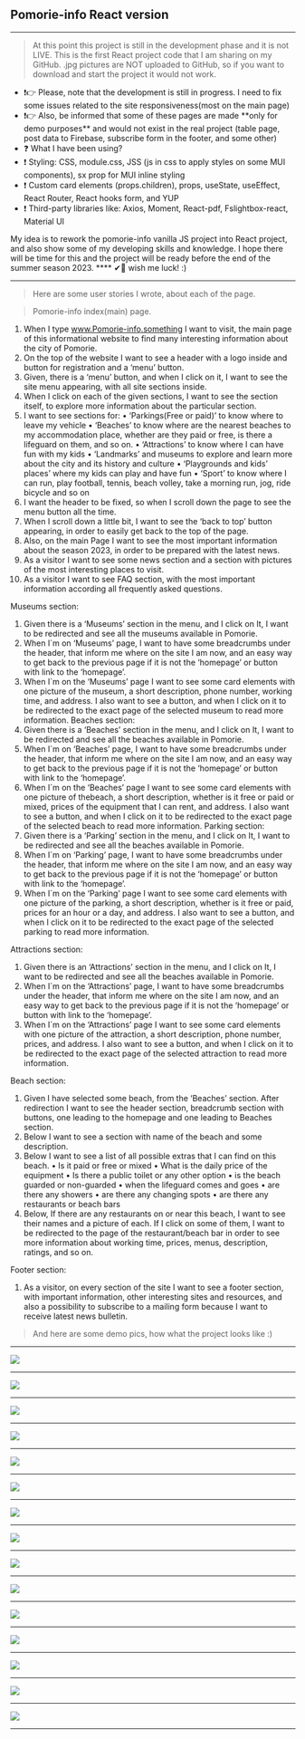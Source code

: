 ## Pomorie-info **React** version

---

> At this point this project is still in the development phase and it is not LIVE. This is the first React project code that I am sharing on my GitHub.
> .jpg pictures are NOT uploaded to GitHub, so if you want to download and start the project it would not work.

<ul>
  <li>❗👉 Please, note that the development is still in progress. I need to fix some issues related to the site responsiveness(most on the main page)</li>
  <li>❗👉 Also, be informed that some of these pages are made **only for demo purposes** and would not exist in the real project (table page, post data to Firebase, subscribe form in the footer, and some other)</li>
  <li>❓ What I have been using?</li>
  <li>❗ Styling:  CSS, module.css, JSS (js in css to apply styles on some MUI components), sx prop for MUI inline styling</li>
  <li>❗ Custom card elements (props.children), props, useState, useEffect, React Router, React hooks form, and YUP</li>
  <li>❗ Third-party libraries like: Axios, Moment, React-pdf, Fslightbox-react, Material UI</li>
</ul>
My idea is to rework the pomorie-info vanilla JS project into React project, and also show some of my developing skills and knowledge.
I hope there will be time for this and the project will be ready before the end of the summer season 2023.
****
✔🎯 wish me luck! :)

---

> Here are some user stories I wrote, about each of the page.

> Pomorie-info index(main) page.

1. When I type www.Pomorie-info.something I want to visit, the main page of this informational website to find many interesting information about the city of Pomorie.
2. On the top of the website I want to see a header with a logo inside and button for registration and a ‘menu’ button.
3. Given, there is a ‘menu’ button, and when I click on it, I want to see the site menu appearing, with all site sections inside.
4. When I click on each of the given sections, I want to see the section itself, to explore more information about the particular section.
5. I want to see sections for:
   • ‘Parkings(Free or paid)’ to know where to leave my vehicle
   • ‘Beaches’ to know where are the nearest beaches to my accommodation place, whether are they paid or free, is there a lifeguard on them, and so on.
   • ‘Attractions’ to know where I can have fun with my kids
   • ‘Landmarks’ and museums to explore and learn more about the city and its history and culture
   • ‘Playgrounds and kids’ places’ where my kids can play and have fun
   • ‘Sport’ to know where I can run, play football, tennis, beach volley, take a morning run, jog, ride bicycle and so on
6. I want the header to be fixed, so when I scroll down the page to see the menu button all the time.
7. When I scroll down a little bit, I want to see the ‘back to top’ button appearing, in order to easily get back to the top of the page.
8. Also, on the main Page I want to see the most important information about the season 2023, in order to be prepared with the latest news.
9. As a visitor I want to see some news section and a section with pictures of the most interesting places to visit.
10. As a visitor I want to see FAQ section, with the most important information according all frequently asked questions.

Museums section:

1. Given there is a ‘Museums’ section in the menu, and I click on It, I want to be redirected and see all the museums available in Pomorie.
2. When I`m on ‘Museums’ page, I want to have some breadcrumbs under the header, that inform me where on the site I am now, and an easy way to get back to the previous page if it is not the ‘homepage’ or button with link to the ‘homepage’.
3. When I`m on the ‘Museums’ page I want to see some card elements with one picture of the museum, a short description, phone number, working time, and address. I also want to see a button, and when I click on it to be redirected to the exact page of the selected museum to read more information.
   Beaches section:
4. Given there is a ‘Beaches’ section in the menu, and I click on It, I want to be redirected and see all the beaches available in Pomorie.
5. When I`m on ‘Beaches’ page, I want to have some breadcrumbs under the header, that inform me where on the site I am now, and an easy way to get back to the previous page if it is not the ‘homepage’ or button with link to the ‘homepage’.
6. When I`m on the ‘Beaches’ page I want to see some card elements with one picture of thebeach, a short description, whether is it free or paid or mixed, prices of the equipment that I can rent, and address. I also want to see a button, and when I click on it to be redirected to the exact page of the selected beach to read more information.
   Parking section:
7. Given there is a ‘Parking’ section in the menu, and I click on It, I want to be redirected and see all the beaches available in Pomorie.
8. When I`m on ‘Parking’ page, I want to have some breadcrumbs under the header, that inform me where on the site I am now, and an easy way to get back to the previous page if it is not the ‘homepage’ or button with link to the ‘homepage’.
9. When I`m on the ‘Parking’ page I want to see some card elements with one picture of the parking, a short description, whether is it free or paid, prices for an hour or a day, and address. I also want to see a button, and when I click on it to be redirected to the exact page of the selected parking to read more information.

Attractions section: 
1. Given there is an ‘Attractions’ section in the menu, and I click on It, I want to be redirected and see all the beaches available in Pomorie.
2. When I`m on the ‘Attractions’ page, I want to have some breadcrumbs under the header, that inform me where on the site I am now, and an easy way to get back to the previous page if it is not the ‘homepage’ or button with link to the ‘homepage’.
3.	When I`m on the ‘Attractions’ page I want to see some card elements with one picture of the attraction, a short description, phone number, prices, and address. I also want to see a button, and when I click on it to be redirected to the exact page of the selected attraction to read more information.

Beach section:

1. Given I have selected some beach, from the ‘Beaches’ section. After redirection I want to see the header section, breadcrumb section with buttons, one leading to the homepage and one leading to Beaches section.
2. Below I want to see a section with name of the beach and some description.
3. Below I want to see a list of all possible extras that I can find on this beach.
   • Is it paid or free or mixed
   • What is the daily price of the equipment
   • Is there a public toilet or any other option
   • is the beach guarded or non-guarded
   • when the lifeguard comes and goes
   • are there any showers
   • are there any changing spots
   • are there any restaurants or beach bars
4. Below, If there are any restaurants on or near this beach, I want to see their names and a picture of each. If I click on some of them, I want to be redirected to the page of the restaurant/beach bar in order to see more information about working time, prices, menus, description, ratings, and so on.

Footer section:

1. As a visitor, on every section of the site I want to see a footer section, with important information, other interesting sites and resources, and also a possibility to subscribe to a mailing form because I want to receive latest news bulletin.

> And here are some demo pics, how what the project looks like :)

---

<img src='https://www.sitefocus.eu/gitpics/demo1.png'>
<hr>
<img src='https://www.sitefocus.eu/gitpics/demo2.png'>
<hr><img src='https://www.sitefocus.eu/gitpics/demo3.png'>
<hr><img src='https://www.sitefocus.eu/gitpics/demo4.png'>
<hr><img src='https://www.sitefocus.eu/gitpics/demo5.png'>
<hr><img src='https://www.sitefocus.eu/gitpics/demo6.png'>
<hr><img src='https://www.sitefocus.eu/gitpics/demo7.png'>
<hr><img src='https://www.sitefocus.eu/gitpics/demo8.png'>
<hr><img src='https://www.sitefocus.eu/gitpics/demo9.png'>
<hr><img src='https://www.sitefocus.eu/gitpics/demo10.png'>
<hr><img src='https://www.sitefocus.eu/gitpics/demo11.png'>
<hr><img src='https://www.sitefocus.eu/gitpics/demo12.png'>
<hr><img src='https://www.sitefocus.eu/gitpics/demo13.png'>
<hr><img src='https://www.sitefocus.eu/gitpics/demo14.png'>
<hr><img src='https://www.sitefocus.eu/gitpics/demo15.png'>
<hr>
